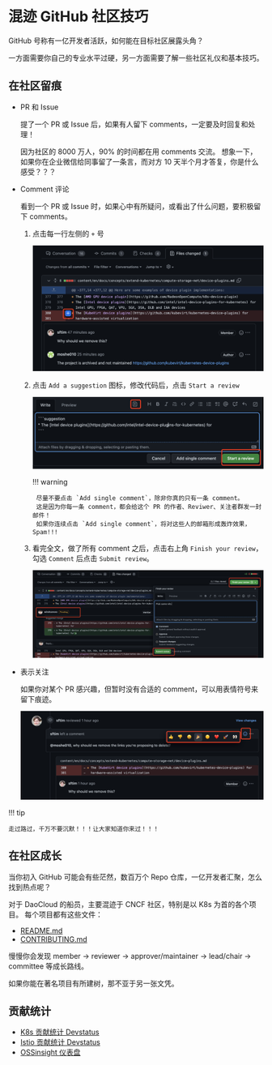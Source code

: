 # 混迹 GitHub 社区技巧

GitHub 号称有一亿开发者活跃，如何能在目标社区展露头角？

一方面需要你自己的专业水平过硬，另一方面需要了解一些社区礼仪和基本技巧。

## 在社区留痕

- PR 和 Issue

    提了一个 PR 或 Issue 后，如果有人留下 comments，一定要及时回复和处理！

    因为社区的 8000 万人，90% 的时间都在用 comments 交流。
    想象一下，如果你在企业微信给同事留了一条言，而对方 10 天半个月才答复，你是什么感受？？？

- Comment 评论

    看到一个 PR 或 Issue 时，如果心中有所疑问，或看出了什么问题，要积极留下 comments。

    1. 点击每一行左侧的 `+` 号

        ![comments](../images/comments1.png)
    
    2. 点击 `Add a suggestion` 图标，修改代码后，点击 `Start a review`

        ![comments](../images/comments2.png)

        !!! warning

            尽量不要点击 `Add single comment`，除非你真的只有一条 comment。
            这是因为你每一条 comment，都会给这个 PR 的作者、Reviwer、关注者群发一封邮件！
            如果你连续点击 `Add single comment`，将对这些人的邮箱形成轰炸效果，Spam!!!

    3. 看完全文，做了所有 comment 之后，点击右上角 `Finish your review`，勾选 `Comment` 后点击 `Submit review`。

        ![comments](../images/comments3.png)

- 表示关注

    如果你对某个 PR 感兴趣，但暂时没有合适的 comment，可以用表情符号来留下痕迹。

    ![comments](../images/comments4.png)

!!! tip

    走过路过，千万不要沉默！！！让大家知道你来过！！！

## 在社区成长

当你初入 GitHub 可能会有些茫然，数百万个 Repo 仓库，一亿开发者汇聚，怎么找到热点呢？

对于 DaoCloud 的船员，主要混迹于 CNCF 社区，特别是以 K8s 为首的各个项目。
每个项目都有这些文件：

- [README.md](https://github.com/DaoCloud/DaoCloud-docs)
- [CONTRIBUTING.md](https://github.com/kubernetes/website/blob/main/CONTRIBUTING.md)

慢慢你会发现 member -> reviewer -> approver/maintainer -> lead/chair -> committee 等成长路线。

如果你能在著名项目有所建树，那不亚于另一张文凭。

## 贡献统计

- [K8s 贡献统计 Devstatus](https://k8s.devstats.cncf.io/d/13/developer-activity-counts-by-repository-group?orgId=1&var-period_name=Last%20year&var-metric=contributions&var-repogroup_name=SIG%20Docs&var-repo_name=kubernetes&var-country_name=All)
- [Istio 贡献统计 Devstatus](https://istio.teststats.cncf.io/d/66/developer-activity-counts-by-companies?orgId=1&var-period_name=Last%20year&var-metric=contributions&var-repogroup_name=All&var-country_name=All&var-companies=All)
- [OSSinsight 仪表盘](https://ossinsight.io/)
